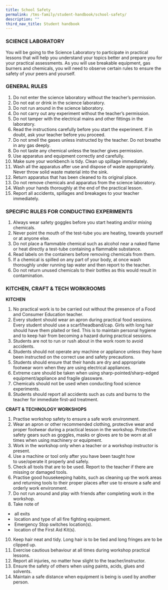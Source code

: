 ```yaml
---
title: School Safety
permalink: /tms-family/student-handbook/school-safety/
description: ""
third_nav_title: Student handbook
---
```

### SCIENCE LABORATORY


You will be going to the Science Laboratory to participate in practical lessons that will help you understand your topics better and prepare you for your practical assessments. As you will use breakable equipment, gas burners and chemicals, you will need to observe certain rules to ensure the safety of your peers and yourself.

### GENERAL RULES


1.  Do not enter the science laboratory without the teacher’s permission.
2.  Do not eat or drink in the science laboratory.
3.  Do not run around in the science laboratory.
4.  Do not carry out any experiment without the teacher’s permission.
5.  Do not tamper with the electrical mains and other fittings in the laboratory.
6.  Read the instructions carefully before you start the experiment. If in doubt, ask your teacher before you proceed.
7.  Do not smell the gases unless instructed by the teacher. Do not breathe in any gas deeply.
8.  Do not taste any chemical unless the teacher gives permission.
9.  Use apparatus and equipment correctly and carefully.
10.  Make sure your workbench is tidy. Clean up spillage immediately.
11.  Wash all the apparatus after use and dispose of waste appropriately. Never throw solid waste material into the sink.
12.  Return apparatus that has been cleaned to its original place.
13.  Do not remove chemicals and apparatus from the science laboratory.
14.  Wash your hands thoroughly at the end of the practical lesson.
15.  Report all accidents, spillages and breakages to your teacher immediately.

### SPECIFIC RULES FOR CONDUCTING EXPERIMENTS


1.  Always wear safety goggles before you start heating and/or mixing chemicals.
2.  Never point the mouth of the test-tube you are heating, towards yourself or at anyone else.
3.  Do not place a flammable chemical such as alcohol near a naked flame or heat directly a test-tube containing a flammable substance.
4.  Read labels on the containers before removing chemicals from them.
5.  If a chemical is spilled on any part of your body, at once wash thoroughly under running tap water and then report to the teacher.
6.  Do not return unused chemicals to their bottles as this would result in contamination.

### KITCHEN, CRAFT & TECH WORKROOMS


**KITCHEN**


1.  No practical work is to be carried out without the presence of a Food and Consumer Education teacher.
2.  Every student should wear an apron during practical food sessions. Every student should use a scarf/headband/cap. Girls with long hair should have them plaited or tied. This is to maintain personal hygiene and to keep hair from becoming a hazard during practical sessions.
3.  Students are not to run or rush about in the work room to avoid accidents.
4.  Students should not operate any machine or appliance unless they have been instructed on the correct use and safety precautions.
5.  Students should ensure that their hands are dry and appropriate footwear worn when they are using electrical appliances.
6.  Extreme care should be taken when using sharp-pointed/sharp-edged equipment/appliance and fragile glassware.
7.  Chemicals should not be used when conducting food science experiments.
8.  Students should report all accidents such as cuts and burns to the teacher for immediate first-aid treatment.

**CRAFT & TECHNOLOGY WORKSHOPS**


1.  Practise workshop safety to ensure a safe work environment.
2.  Wear an apron or other recommended clothing, protective wear and proper footwear during a practical lesson in the workshop. Protective safety gears such as goggles, masks or gloves are to be worn at all times when using machinery or equipment.
3.  Work in the workshop only when a teacher or a workshop instructor is present.
4.  Use a machine or tool only after you have been taught how to use/operate it properly and safely.
5.  Check all tools that are to be used. Report to the teacher if there are missing or damaged tools.
6.  Practise good housekeeping habits, such as cleaning up the work areas and returning tools to their proper places after use to ensure a safe and orderly work environment.
7.  Do not run around and play with friends after completing work in the workshop.
8.  Take note of

*    all exits
*    location and type of all fire fighting equipment.
*    Emergency Stop switches location(s).
*    location of the First Aid Kit(s).

10.  Keep hair neat and tidy. Long hair is to be tied and long fringes are to be clipped up.
11.  Exercise cautious behaviour at all times during workshop practical lessons.
12.  Report all injuries, no matter how slight to the teacher/instructor.
13.  Ensure the safety of others when using paints, acids, glues and solvents.
14.  Maintain a safe distance when equipment is being is used by another person.